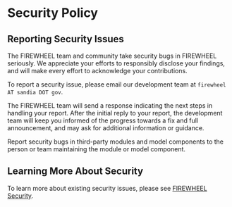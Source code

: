 # Security Policy

## Reporting Security Issues

The FIREWHEEL team and community take security bugs in FIREWHEEL seriously.
We appreciate your efforts to responsibly disclose your findings, and will make every effort to acknowledge your contributions.

To report a security issue, please email our development team at `firewheel AT sandia DOT gov`.

The FIREWHEEL team will send a response indicating the next steps in handling your report.
After the initial reply to your report, the development team will keep you informed of the progress towards a fix and full announcement, and may ask for additional information or guidance.

Report security bugs in third-party modules and model components to the person or team maintaining the module or model component.

## Learning More About Security

To learn more about existing security issues, please see [FIREWHEEL Security](firewheel_security).
